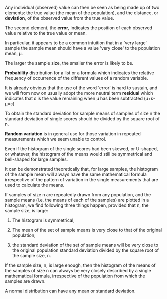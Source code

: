 Any individual (observed) value can then be seen as being made up of two elements: the true value (the mean of the population), and the distance, or __deviation__, of the observed value from the true value.

The second element, the __error__, indicates the position of each observed value relative to the true value or mean.

In particular, it appears to be a common intuition that in a 'very large' sample the sample mean should have a value 'very close' to the population mean, µ.

The larger the sample size, the smaller the error is likely to be.

__Probability__ distribution for a list or a formula which indicates the relative frequency of occurrence of the different values of a random variable.

It is already obvious that the use of the word 'error' is hard to sustain, and we will from now on usually adopt the more neutral term __residual__ which indicates that ɛ is the value remaining when µ has been subtracted (µ+ɛ-µ=ɛ)

To obtain the standard deviation for sample means of samples of size n the standard deviation of single scores should be divided by the square root of n.

__Random variation__ is in general use for those variation in repeated measurements which we seem unable to control.

Even if the histogram of the single scores had been skewed, or U-shaped, or whatever, the histogram of the means would still be symmetrical and bell-shaped for large samples.

It can be demonstrated theoretically that, for large samples, the histogram of the sample mean will always have the same mathematical formula irrespective of the pattern of variation in the single measurements that are used to calculate the means.

If samples of size n are repeatedly drawn from any population, and the sample means (i.e. the means of each of the samples) are plotted in a histogram, we find following three things happen, provided that n, the sample size, is large:

1. The histogram is symmetrical;

2. The mean of the set of sample means is very close to that of the original population;

3. the standard deviation of the set of sample means will be very close to the original population standard deviation divided by the square root of the sample size, n.

If the sample size, n, is large enough, then the histogram of the means of the samples of size n can always be very closely described by a single mathematical formula, irrespective of the population from which the samples are drawn.

A normal distribution can have any mean or standard deviation.
